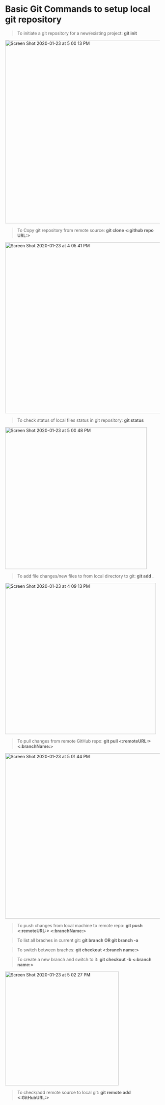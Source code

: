 # Basic Git Commands to setup local git repository

> To initiate a git repository for a new/existing project:  **git init**

<img width="595" alt="Screen Shot 2020-01-23 at 5 00 13 PM" src="https://user-images.githubusercontent.com/37663573/73027903-5bd89a00-3e02-11ea-81e8-361abb60ab32.png">

> To Copy git repository from remote source: **git clone <:github repo URL:>**

<img width="555" alt="Screen Shot 2020-01-23 at 4 05 41 PM" src="https://user-images.githubusercontent.com/37663573/73027485-824a0580-3e01-11ea-9dda-c8fe4ca731f2.png">

> To check status of local files status in git repository: **git status**

<img width="461" alt="Screen Shot 2020-01-23 at 5 00 48 PM" src="https://user-images.githubusercontent.com/37663573/73027927-6abf4c80-3e02-11ea-8613-8cf8cae2b849.png">

> To add file changes/new files to from local directory to git: **git add .**

<img width="491" alt="Screen Shot 2020-01-23 at 4 09 13 PM" src="https://user-images.githubusercontent.com/37663573/73027588-ae658680-3e01-11ea-99a3-e4630ebd58a1.png">

> To pull changes from remote GitHub repo: **git pull <:remoteURL:> <:branchName:>**

<img width="537" alt="Screen Shot 2020-01-23 at 5 01 44 PM" src="https://user-images.githubusercontent.com/37663573/73027950-7874d200-3e02-11ea-96e5-51d3e0398b95.png">

> To push changes from local machine to remote repo: **git push <:remoteURL:> <:branchName:>**

> To list all braches in current git: **git branch OR git branch -a**

> To switch between braches: **git checkout <:branch name:>**

> To create a new branch and switch to it: **git checkout -b <:branch name:>**

<img width="370" alt="Screen Shot 2020-01-23 at 5 02 27 PM" src="https://user-images.githubusercontent.com/37663573/73027990-8b87a200-3e02-11ea-81b0-90e88c8224d8.png">

> To check/add remote source to local git: **git remote add <:GitHubURL:>**
